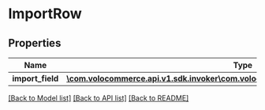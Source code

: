 # ImportRow

## Properties
Name | Type | Description | Notes
------------ | ------------- | ------------- | -------------
**import_field** | [**\com.volocommerce.api.v1.sdk.invoker\com.volocommerce.api.v1.sdk.model\OutPutField[]**](OutPutField.md) |  | [optional] 

[[Back to Model list]](../README.md#documentation-for-models) [[Back to API list]](../README.md#documentation-for-api-endpoints) [[Back to README]](../README.md)


